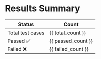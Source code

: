 # Results Summary

| Status      | Count |
|-------------|-------|
| Total test cases       |   {{ total_count }}   |
| Passed :white_check_mark:      |   {{ passed_count }}   |
| Failed  ❌     |   {{ failed_count }}   |
